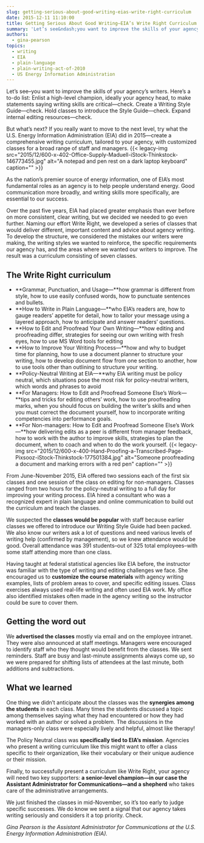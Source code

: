 ```yaml
---
slug: getting-serious-about-good-writing-eias-write-right-curriculum
date: 2015-12-11 11:10:00
title: Getting Serious About Good Writing—EIA’s Write Right Curriculum
summary: 'Let’s see&ndash;you want to improve the skills of your agency’s writers. Here’s a to-do list: Enlist a high-level champion, ideally your agency head, to make statements saying writing skills are critical&mdash;check. Create a Writing Style Guide&mdash;check. Hold classes to introduce the Style Guide&mdash;check. Expand internal editing resources&mdash;check. But what’s next? If you really want to'
authors:
  - gina-pearson
topics:
  - writing
  - EIA
  - plain-language
  - plain-writing-act-of-2010
  - US Energy Information Administration
---
```


Let’s see–you want to improve the skills of your agency’s writers. Here’s a to-do list: Enlist a high-level champion, ideally your agency head, to make statements saying writing skills are critical—check. Create a Writing Style Guide—check. Hold classes to introduce the Style Guide—check. Expand internal editing resources—check.

But what’s next? If you really want to move to the next level, try what the U.S. Energy Information Administration (EIA) did in 2015—create a comprehensive writing curriculum, tailored to your agency, with customized classes for a broad range of staff and managers. {{< legacy-img src="2015/12/600-x-402-Office-Supply-Maduell-iStock-Thinkstock-146773455.jpg" alt="A notepad and pen rest on a dark laptop keyboard" caption="" >}} 

As the nation&#8217;s premier source of energy information, one of EIA’s most fundamental roles as an agency is to help people understand energy. Good communication more broadly, and writing skills more specifically, are essential to our success.

Over the past five years, EIA had placed greater emphasis than ever before on more consistent, clear writing, but we decided we needed to go even further. Naming our effort Write Right, we developed a series of classes that would deliver different, important content and advice about agency writing. To develop the structure, we considered the mistakes our writers were making, the writing styles we wanted to reinforce, the specific requirements our agency has, and the areas where we wanted our writers to improve. The result was a curriculum consisting of seven classes.

## The Write Right curriculum

  * **Grammar, Punctuation, and Usage—**how grammar is different from style, how to use easily confused words, how to punctuate sentences and bullets.
  * **How to Write in Plain Language—**who EIA’s readers are, how to gauge readers’ appetite for detail, how to tailor your message using a layered approach, how to anticipate and answer readers’ questions.
  * **How to Edit and Proofread Your Own Writing—**how editing and proofreading differ, strategies for seeing our own writing with fresh eyes, how to use MS Word tools for editing
  * **How to Improve Your Writing Process—**how and why to budget time for planning, how to use a document planner to structure your writing, how to develop document flow from one section to another, how to use tools other than outlining to structure your writing.
  * **Policy-Neutral Writing at EIA—**why EIA writing must be policy neutral, which situations pose the most risk for policy-neutral writers, which words and phrases to avoid
  * **For Managers: How to Edit and Proofread Someone Else’s Work—**tips and tricks for editing others’ work, how to use proofreading marks, when you should focus on building the writer’s skills and when you must correct the document yourself, how to incorporate writing competencies into performance goals.
  * **For Non-managers: How to Edit and Proofread Someone Else’s Work—**how delivering edits as a peer is different from manager feedback, how to work with the author to improve skills, strategies to plan the document, when to coach and when to do the work yourself. {{< legacy-img src="2015/12/600-x-400-Hand-Proofing-a-Transcribed-Page-Pixsooz-iStock-Thinkstock-177501384.jpg" alt="Someone proofreading a document and marking errors with a red pen" caption="" >}} 

From June-November 2015, EIA offered two sessions each of the first six classes and one session of the class on editing for non-managers. Classes ranged from two hours for the policy-neutral writing to a full day for improving your writing process. EIA hired a consultant who was a recognized expert in plain language and online communication to build out the curriculum and teach the classes.

We suspected the **classes would be popular** with staff because earlier classes we offered to introduce our Writing Style Guide had been packed. We also know our writers ask a lot of questions and need various levels of writing help (confirmed by management), so we knew attendance would be good. Overall attendance was 391 students–out of 325 total employees–with some staff attending more than one class.

Having taught at federal statistical agencies like EIA before, the instructor was familiar with the type of writing and editing challenges we face. She encouraged us to **customize the course materials** with agency writing examples, lists of problem areas to cover, and specific editing issues. Class exercises always used real-life writing and often used EIA work. My office also identified mistakes often made in the agency writing so the instructor could be sure to cover them.

## Getting the word out

We **advertised the classes** mostly via email and on the employee intranet. They were also announced at staff meetings. Managers were encouraged to identify staff who they thought would benefit from the classes. We sent reminders. Staff are busy and last-minute assignments always come up, so we were prepared for shifting lists of attendees at the last minute, both additions and subtractions.

## What we learned

One thing we didn’t anticipate about the classes was the **synergies among the students** in each class. Many times the students discussed a topic among themselves saying what they had encountered or how they had worked with an author or solved a problem. The discussions in the managers-only class were especially lively and helpful, almost like therapy!

The Policy Neutral class was **specifically tied to EIA’s mission**. Agencies who present a writing curriculum like this might want to offer a class specific to their organization, like their vocabulary or their unique audience or their mission.

Finally, to successfully present a curriculum like Write Right, your agency will need two key supporters: **a senior-level champion—in our case the Assistant Administrator for Communications—and a shepherd** who takes care of the administrative arrangements.

We just finished the classes in mid-November, so it’s too early to judge specific successes. We do know we sent a signal that our agency takes writing seriously and considers it a top priority. Check.

_Gina Pearson is the Assistant Administrator for Communications at the U.S. Energy Information Administration (EIA)._